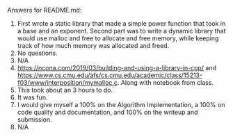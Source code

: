 Answers for README.md:
1. First wrote a static library that made a simple power function that took in a base and an exponent. Second part was to write a dynamic library that would use malloc and free to allocate and free memory, while keeping track of how much memory was allocated and freed.
2. No questions.
3. N/A
4. https://ncona.com/2019/03/building-and-using-a-library-in-cpp/ and https://www.cs.cmu.edu/afs/cs.cmu.edu/academic/class/15213-f03/www/interposition/mymalloc.c. Along with notebook from class.
5. This took about an 3 hours to do.
6. It was fun.
7. I would give myself a 100% on the Algorithm Implementation, a 100% on code quality and documentation, and 100% on the writeup and submission.
8. N/A
